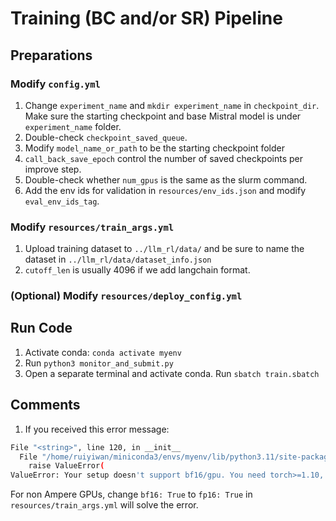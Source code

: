 # Training (BC and/or SR) Pipeline
## Preparations
### Modify `config.yml`
1. Change `experiment_name` and `mkdir experiment_name` in `checkpoint_dir`. Make sure the starting checkpoint and base Mistral model is under `experiment_name` folder.
2. Double-check `checkpoint_saved_queue`.
3. Modify `model_name_or_path` to be the starting checkpoint folder
4. `call_back_save_epoch` control the number of saved checkpoints per improve step.
5. Double-check whether `num_gpus` is the same as the slurm command.
6. Add the env ids for validation in `resources/env_ids.json` and modify `eval_env_ids_tag`.

### Modify `resources/train_args.yml`
1. Upload training dataset to `../llm_rl/data/` and be sure to name the dataset in `../llm_rl/data/dataset_info.json`
2. `cutoff_len` is usually 4096 if we add langchain format.

### (Optional) Modify `resources/deploy_config.yml`

## Run Code
1. Activate conda: `conda activate myenv`
2. Run `python3 monitor_and_submit.py`
2. Open a separate terminal and activate conda. Run `sbatch train.sbatch`


## Comments
1. If you received this error message:
```bash
File "<string>", line 120, in __init__
  File "/home/ruiyiwan/miniconda3/envs/myenv/lib/python3.11/site-packages/transformers/training_args.py", line 1376, in __post_init__
    raise ValueError(
ValueError: Your setup doesn't support bf16/gpu. You need torch>=1.10, using Ampere GPU with cuda>=11.0
```
For non Ampere GPUs, change `bf16: True` to `fp16: True` in `resources/train_args.yml` will solve the error.